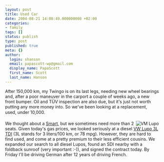 ```yaml
---
layout: post
title: Used Car
date: 2004-08-21 14:08:49.000000000 +02:00
categories:
- family
tags: []
status: publish
type: post
published: true
meta: {}
author:
  login: shanson
  email: papascott-wp@gmail.com
  display_name: PapaScott
  first_name: Scott
  last_name: Hanson
---
```

<p>After 150,000 km, my Twingo is on its last legs, needing new wheel bearings and, after a poor maneuver in the carport a couple of weeks ago, a new front bumper. Oil and TÜV inspection are also due, but it's just not worth putting any more money into. So we've been looking at a replacement, used, under 10,000.</p>
<p><img src="https://www.papascott.de/fotos/lupo.jpeg" alt="VM Lupo" align="right" /> We thought about a <a href="http://www.smart.com/">Smart</a>, but we sometimes need more than 2 seats. Given today's gas prices, we looked seriously at a diesel <a href="http://www.lupousa.com/">VW Lupo 3L TDI</a> (3L stands for 3 liters/100 km, or 78 mpg). However, they are hard to find used, and come at a pretty premium to their less efficient cousins. We expanded our search to all diesel Lupos, found an SDI nearby with a foldback sunroof (very important :-)), and signed the contract today. By Friday I'll be driving German after 12 years of driving French.</p>
